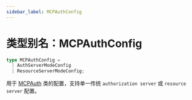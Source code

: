```yaml
---
sidebar_label: MCPAuthConfig
---
```


# 类型别名：MCPAuthConfig

```ts
type MCPAuthConfig = 
  | AuthServerModeConfig
  | ResourceServerModeConfig;
```

用于 [MCPAuth](/references/js/classes/MCPAuth.md) 类的配置，支持单一传统 `authorization server` 或 `resource server` 配置。